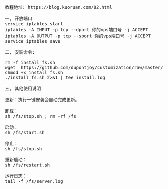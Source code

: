 <pre>教程地址: https://blog.kuoruan.com/82.html

一, 开放端口
service iptables start
iptables -A INPUT -p tcp --dport 你的vps端口号 -j ACCEPT
iptables -A OUTPUT -p tcp --sport 你的vps端口号 -j ACCEPT
service iptables save

二, 安装命令:

rm -f install_fs.sh
wget  https://github.com/dupontjoy/customization/raw/master/Rules/Shadowsocks/Finalspeed/install_fs.sh
chmod +x install_fs.sh
./install_fs.sh 2&gt;&amp;1 | tee install.log

三, 其他使用说明

更新：执行一键安装会自动完成更新。

卸载：
sh /fs/stop.sh ; rm -rf /fs

启动：
sh /fs/start.sh

停止：
sh /fs/stop.sh

重新启动：
sh /fs/restart.sh

运行日志：
tail -f /fs/server.log</pre>
